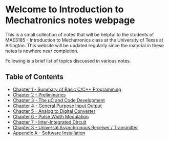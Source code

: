 # Welcome to Introduction to Mechatronics notes webpage

This is a small collection of notes that will be helpful to the students of MAE3185 - Introduction to Mechatronics class at the University of Texas at Arlington. This website will be updated regularly since the material in these notes is nowhere near completion.

Following is a brief list of topics discussed in various notes.

## Table of Contents
- [Chapter 1 - Summary of Basic C/C++ Programming](./chap01/summaryOfBasicCCppProgramming.md)
- [Chapter 2 - Preliminaries](./chap02/preliminaries.md)
- [Chapter 3 - The &mu;C and Code Development](./chap03/theMicrocontrollerAndCodeDevelopment.md)
- [Chapter 4 - General Purpose Input Output](./chap04/gpio.md)
- [Chapter 5 - Analog to Digital Converter](./chap05/adc.md)
- [Chapter 6 - Pulse Width Modulation](./chap06/pwm.md)
- [Chapter 7 -  Inter-Integrated Circuit](./chap08/i2c.md)
- [Chapter 8 -  Universal Asynchronous Receiver / Transmitter](./chap07/uart.md)
- [Appendix A - Software Installation](./appnA/softwareInstallation.md)
